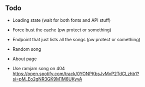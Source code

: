 ## Todo
- Loading state (wait for both fonts and API stuff)
- Force bust the cache (pw protect or something)
- Endpoint that just lists all the songs (pw protect or something)
- Random song
- About page

- Use ramjam song on 404 https://open.spotify.com/track/0YONPKbsJvMvP2TdCLzhb1?si=pM_Eo2gNR3GK9M1M6UKyvA